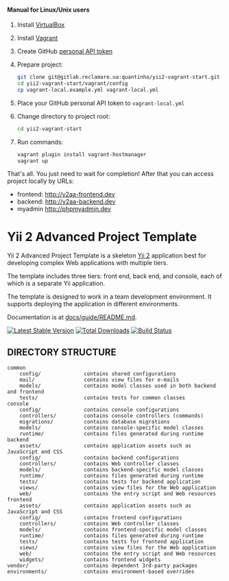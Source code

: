 
#### Manual for Linux/Unix users

1. Install [VirtualBox](https://www.virtualbox.org/wiki/Downloads)
2. Install [Vagrant](https://www.vagrantup.com/downloads.html)
3. Create GitHub [personal API token](https://github.com/blog/1509-personal-api-tokens)
3. Prepare project:
   
   ```bash
   git clone git@gitlab.reclamare.ua:quantinho/yii2-vagrant-start.git
   cd yii2-vagrant-start/vagrant/config
   cp vagrant-local.example.yml vagrant-local.yml
   ```
   
4. Place your GitHub personal API token to `vagrant-local.yml`
5. Change directory to project root:

   ```bash
   cd yii2-vagrant-start
   ```

5. Run commands:

   ```bash
   vagrant plugin install vagrant-hostmanager
   vagrant up
   ```

That's all. You just need to wait for completion! After that you can access project locally by URLs:
* frontend: http://y2aa-frontend.dev
* backend: http://y2aa-backend.dev
* myadmin http://phpmyadmin.dev

Yii 2 Advanced Project Template
===============================

Yii 2 Advanced Project Template is a skeleton [Yii 2](http://www.yiiframework.com/) application best for
developing complex Web applications with multiple tiers.

The template includes three tiers: front end, back end, and console, each of which
is a separate Yii application.

The template is designed to work in a team development environment. It supports
deploying the application in different environments.

Documentation is at [docs/guide/README.md](docs/guide/README.md).

[![Latest Stable Version](https://poser.pugx.org/yiisoft/yii2-app-advanced/v/stable.png)](https://packagist.org/packages/yiisoft/yii2-app-advanced)
[![Total Downloads](https://poser.pugx.org/yiisoft/yii2-app-advanced/downloads.png)](https://packagist.org/packages/yiisoft/yii2-app-advanced)
[![Build Status](https://travis-ci.org/yiisoft/yii2-app-advanced.svg?branch=master)](https://travis-ci.org/yiisoft/yii2-app-advanced)

DIRECTORY STRUCTURE
-------------------

```
common
    config/              contains shared configurations
    mail/                contains view files for e-mails
    models/              contains model classes used in both backend and frontend
    tests/               contains tests for common classes    
console
    config/              contains console configurations
    controllers/         contains console controllers (commands)
    migrations/          contains database migrations
    models/              contains console-specific model classes
    runtime/             contains files generated during runtime
backend
    assets/              contains application assets such as JavaScript and CSS
    config/              contains backend configurations
    controllers/         contains Web controller classes
    models/              contains backend-specific model classes
    runtime/             contains files generated during runtime
    tests/               contains tests for backend application    
    views/               contains view files for the Web application
    web/                 contains the entry script and Web resources
frontend
    assets/              contains application assets such as JavaScript and CSS
    config/              contains frontend configurations
    controllers/         contains Web controller classes
    models/              contains frontend-specific model classes
    runtime/             contains files generated during runtime
    tests/               contains tests for frontend application
    views/               contains view files for the Web application
    web/                 contains the entry script and Web resources
    widgets/             contains frontend widgets
vendor/                  contains dependent 3rd-party packages
environments/            contains environment-based overrides
```
